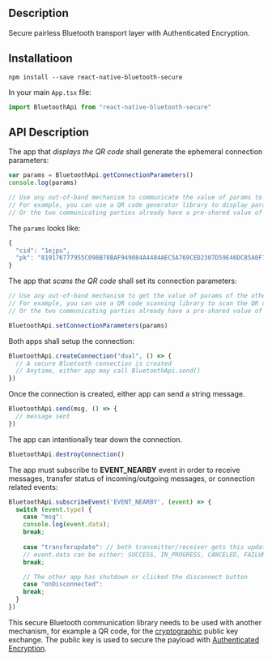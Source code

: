 ## Description
Secure pairless Bluetooth transport layer with Authenticated Encryption. 

## Installatioon

```
npm install --save react-native-bluetooth-secure
```

In your main `App.tsx` file:

```javascript
import BluetoothApi from "react-native-bluetooth-secure"
```

## API Description

The app that *displays the QR code* shall generate the ephemeral connection parameters:

```javascript
var params = BluetoothApi.getConnectionParameters()
console.log(params)

// Use any out-of-band mechanism to communicate the value of params to the other device.
// For example, you can use a QR code generator library to display params.
// Or the two communicating parties already have a pre-shared value of params.
```
The `params` looks like:

```javascript
{
  "cid": "1ejpu",
  "pk": "819176777955C098B78BAF949084A4484AEC5A769CED2307D59E46DC85A0F758"
}
```

The app that *scans the QR code* shall set its connection parameters:

```javascript
// Use any out-of-band mechanism to get the value of params of the other device.
// For example, you can use a QR code scanning library to scan the QR code if the receiver is using QR code to communicate this value.
// Or the two communicating parties already have a pre-shared value of params.

BluetoothApi.setConnectionParameters(params)
```

Both apps shall setup the connection:

```javascript
BluetoothApi.createConnection("dual", () => {
  // A secure Bluetooth connection is created
  // Anytime, either app may call BluetoothApi.send()
})
```

Once the connection is created, either app can send a string message. 

```javascript
BluetoothApi.send(msg, () => {
  // message sent
})
```

The app can intentionally tear down the connection. 

```javascript
BluetoothApi.destroyConnection()
```

The app must subscribe to **EVENT_NEARBY** event in order to receive messages, transfer status of incoming/outgoing messages, or connection related events:

```javascript
BluetoothApi.subscribeEvent('EVENT_NEARBY', (event) => {
  switch (event.type) {
    case "msg":
    console.log(event.data);
    break;
    
    case "transferupdate": // both transmitter/receiver gets this update
    // event.data can be either: SUCCESS, IN_PROGRESS, CANCELED, FAILURE
    break;

    // The other app has shutdown or clicked the disconnect button
    case "onDisconnected": 
    break;
  }
})
```

This secure Bluetooth communication library needs to be used with another mechanism, for example a QR code, for the [cryptographic](https://doc.libsodium.org/) public key exchange. The public key is used to secure the payload with [Authenticated Encryption](https://en.wikipedia.org/wiki/Authenticated_encryption).
